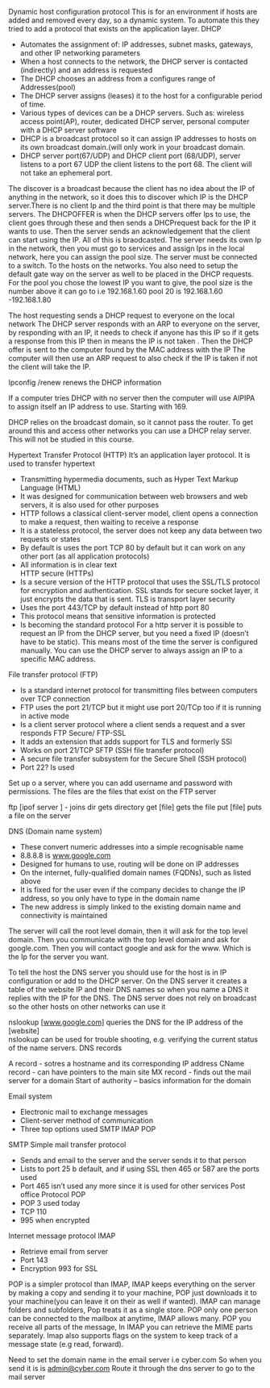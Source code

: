 Dynamic host configuration protocol
This is for an environment if hosts are added and removed every day, so a dynamic system. To automate this they tried to add a protocol that exists on the application layer.
DHCP
-	Automates the assignment of: IP addresses, subnet masks, gateways, and other IP networking parameters
-	When a host connects to the network, the DHCP server is contacted (indirectly) and an address is requested
-	The DHCP chooses an address from a configures range of Addresses(pool)
-	The DHCP server assigns (leases) it to the host for a configurable period of time.
-	Various types of devices can be a DHCP servers. Such as: wireless access point(AP), router, dedicated DHCP server, personal computer with a DHCP server software
-	DHCP is a broadcast protocol so it can assign IP addresses to hosts on its own broadcast domain.(will only work in your broadcast domain.
-	DHCP server port(67/UDP) and DHCP client port (68/UDP), server listens to a port 67 UDP the client listens to the port 68. The client will not take an ephemeral port.


The discover is a broadcast because the client has no idea about the IP of anything in the network, so it does this to discover which IP is the DHCP server.There is no client Ip and the third point is that there may be multiple servers.
The DHCPOFFER is when the DHCP servers offer Ips to use, the client goes through these and then sends a DHCPrequest back for the IP it wants to use.
Then the server sends an acknowledgement that the client can start using the IP.  All of this is braodcasted.
The server needs its own Ip in the network,  then you must go to services and assign Ips in the local network, here you can assign the pool size. The server must be connected to a switch. To the hosts on the networks. You also need to setup the default gate way on the server as well to be placed in the DHCP requests.
For the pool you chose the lowest IP you want to give, the pool size is the number above it can go to i.e
192.168.1.60            pool 20   is
192.168.1.60 -192.168.1.80

The host requesting sends a DHCP request to everyone on the local network
The DHCP server responds with an ARP to everyone on the server, by responding with an IP, it needs to check if anyone has this IP so if it gets a response from this IP then in means the IP is not taken
.
Then the DHCP offer is sent to the computer  found by the MAC address with the IP
The computer will then use an ARP request to also check if the IP is taken if not the client will take the IP.

Ipconfig /renew          renews the DHCP information

If a computer tries DHCP with no server then the computer will use AIPIPA to assign itself an IP address to use. Starting with 169.

DHCP relies on the broadcast domain, so it cannot pass the router. To get around this and access other networks you can use a DHCP relay server. This will not be studied in this course.




Hypertext Transfer Protocol (HTTP)
It’s an application layer protocol. It is used to transfer hypertext
-	Transmitting hypermedia documents, such as Hyper Text Markup Language (HTML)
-	It was designed for communication between web browsers and web servers, it is also used for other purposes
-	HTTP follows a classical client-server model, client opens a connection to make a request, then waiting to receive a response
-	It is a stateless protocol, the server does not keep any data between two requests or states
-	By default is uses the port TCP 80  by default but it can work on any other port (as all application protocols)
-	All information is in clear text  
HTTP secure (HTTPs)
-	Is a secure version of the HTTP protocol that uses the SSL/TLS protocol for encryption and authentication. SSL stands for secure socket layer, it just encrypts the data that is sent. TLS is transport layer security
-	Uses the port 443/TCP by default instead of http port 80
-	This protocol means that sensitive information is protected
-	Is becoming the standard protocol
For a http server it is possible to request an IP from the DHCP server, but you need a fixed IP (doesn’t have to be static). This means most of the time the server is configured manually.  You can use the DHCP server to always assign an IP to a specific MAC address.

File transfer protocol
(FTP)
-	Is a standard internet protocol for transmitting files between computers over TCP connection
-	FTP uses the port 21/TCP but it might use port 20/TCp too if it is running in active mode
-	Is a client server protocol where a client sends a request and a sver responds
FTP Secure/ FTP-SSL
-	It adds an extension that adds support for TLS and formerly SSl
-	Works on port 21/TCP
SFTP  (SSH file transfer protocol)
-	A secure file transfer subsystem for the Secure Shell (SSH protocol)
-	Port 22? Is used

Set up o a server, where you can add username and password with permissions. The files are the files that exist on the FTP server

ftp [ipof server ]            - joins
dir                          gets directory
get [file]                   gets the file
put [file]                 puts a file on the server

DNS (Domain name system)
-	These convert numeric addresses into a simple recognisable name
-	8.8.8.8    is www.google.com
-	Designed for humans to use, routing will be done on IP addresses
-	On the internet, fully-qualified domain names (FQDNs), such as listed above
-	It is fixed for the user even if the company decides to change the IP address, so you only have to type in the domain name
-	The new address is simply linked to the existing domain name and connectivity is maintained


The server will call the root level domain, then it will ask for the top level domain. Then you communicate with the top level domain and ask for google.com. Then you will contact google and ask for the www. Which is the Ip for the server you want.

To tell the host the DNS server you should use for the host is in IP configuration or add to the DHCP server.
On the DNS server it creates a table of the website IP and their DNS names so when you name a DNS it replies with the IP for the DNS.
The DNS server does not rely on broadcast so the other hosts on other networks can use it

nslookup [www.google.com]          queries the DNS for the IP address of the [website]  
nslookup can be used for trouble shooting, e.g. verifying the current status of the name servers.
DNS records


A record  - sotres a hostname and its corresponding IP address
CName record - can have pointers to the main site
MX record  - finds out the mail server for a domain
Start of authority – basics information for the domain

Email system
-	Electronic mail to exchange messages
-	Client-server method of communication
-	Three top options used SMTP IMAP POP

SMTP
Simple mail transfer protocol
-	Sends and email to the server and the server sends it to that person
-	Lists to port 25 b default, and if using SSL then 465 or 587 are the ports used
-	Port 465 isn’t used any more since it is used for other services
Post office Protocol POP
-	POP 3 used today
-	TCP 110
-	995 when encrypted

Internet message protocol IMAP
-	Retrieve email from server
-	Port 143
-	Encryption 993 for SSL



POP is a simpler protocol than IMAP, IMAP keeps everything on the server by making a copy and sending it to your machine, POP just downloads it to your machine(you can leave it on their as well if wanted). IMAP can manage folders and subfolders, Pop treats it as a single store. POP only one person can be connected to the mailbox at anytime, IMAP allows many. POP you receive all parts of the message, In IMAP you can retrieve the MIME parts separately. Imap also supports flags on the system to keep track of a message state (e.g read, forward).

Need to set the domain name in the email server i.e cyber.com
So when you send it is is admin@cyber.com
Route it through the dns server to go to the mail server
